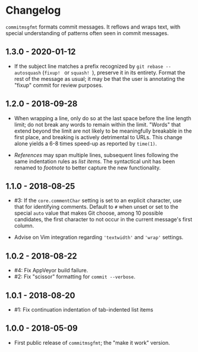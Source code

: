 # Changelog

`commitmsgfmt` formats commit messages. It reflows and wraps text, with special
understanding of patterns often seen in commit messages.

## 1.3.0 - 2020-01-12

- If the subject line matches a prefix recognized by `git rebase --autosquash`
  (`fixup! ` or `squash! `), preserve it in its entirety. Format the rest of
  the message as usual; it may be that the user is annotating the "fixup"
  commit for review purposes.

## 1.2.0 - 2018-09-28

- When wrapping a line, only do so at the last space before the line length
  limit; do not break any words to remain within the limit. "Words" that extend
  beyond the limit are not likely to be meaningfully breakable in the first
  place, and breaking is actively detrimental to URLs. This change alone yields
  a 6-8 times speed-up as reported by `time(1)`.

- _References_ may span multiple lines, subsequent lines following the same
  indentation rules as _list items_. The syntactical unit has been renamed to
  _footnote_ to better capture the new functionality.

## 1.1.0 - 2018-08-25

- #3: If the `core.commentChar` setting is set to an explicit character, use
  that for identifying comments. Default to `#` when unset or set to the
  special `auto` value that makes Git choose, among 10 possible candidates, the
  first character to not occur in the current message's first column.

- Advise on Vim integration regarding `'textwidth'` and `'wrap'` settings.

## 1.0.2 - 2018-08-22

- #4: Fix AppVeyor build failure.
- #2: Fix "scissor" formatting for `commit --verbose`.

## 1.0.1 - 2018-08-20

- #1: Fix continuation indentation of tab-indented list items

## 1.0.0 - 2018-05-09

- First public release of `commitmsgfmt`; the "make it work" version.
